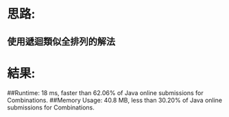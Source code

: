 # 思路: 
## 使用遞迴類似全排列的解法
# 結果:
##Runtime: 18 ms, faster than 62.06% of Java online submissions for Combinations.
##Memory Usage: 40.8 MB, less than 30.20% of Java online submissions for Combinations.